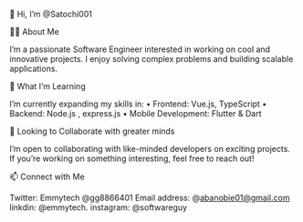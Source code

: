  
👋 Hi, I’m @Satochi001

👨‍💻 About Me

I’m a passionate Software Engineer interested in working on cool and innovative projects. I enjoy solving complex problems and building scalable applications.

🚀 What I’m Learning

I’m currently expanding my skills in:
	• Frontend: Vue.js, TypeScript
	• Backend: Node.js , express.js 
	• Mobile Development: Flutter & Dart
    

🤝 Looking to Collaborate with greater minds

I’m open to collaborating with like-minded developers on exciting projects. 
If you’re working on something interesting, feel free to reach out!

📫 Connect with Me

Twitter: Emmytech @gg8866401
Email address: @abanobie01@gmail.com
linkdin: @emmytech. 
instagram: @softwareguy






